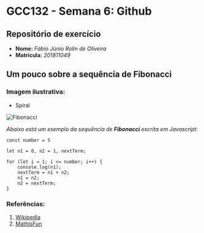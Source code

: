 # GCC132 - Semana 6: Github

## Repositório de exercício

* **Nome:** *Fábio Júnio Rolin de Oliveira*
* **Matrícula:** *201811049*

## Um pouco sobre a sequência de Fibonacci


### Imagem ilustrativa:


* Spiral

![Fibonacci](https://www.mathsisfun.com/numbers/images/fibonacci-spiral.svg)

*Abaixo está um exemplo da sequência de **Fibonacci** escrita em Javascript:*

```
const number = 5

let n1 = 0, n2 = 1, nextTerm;

for (let i = 1; i <= number; i++) {
    console.log(n1);
    nextTerm = n1 + n2;
    n1 = n2;
    n2 = nextTerm;
}
```

### Referências:

1. [Wikipedia](https://en.wikipedia.org/wiki/Fibonacci_number)
2. [MathIsFun](https://www.mathsisfun.com/numbers/fibonacci-sequence.html)






